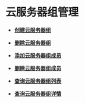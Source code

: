 # 云服务器组管理<a name="ecs_02_1300"></a>

-   **[创建云服务器组](创建云服务器组.md)**  

-   **[删除云服务器组](删除云服务器组.md)**  

-   **[添加云服务器组成员](添加云服务器组成员.md)**  

-   **[删除云服务器组成员](删除云服务器组成员.md)**  

-   **[查询云服务器组列表](查询云服务器组列表.md)**  

-   **[查询云服务器组详情](查询云服务器组详情.md)**  

